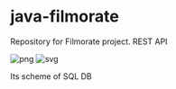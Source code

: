 # java-filmorate
Repository for Filmorate project.
REST API

![png](https://user-images.githubusercontent.com/75275490/203638298-3073b491-cd68-4af1-8aea-4211c065c764.png)
![svg](https://user-images.githubusercontent.com/75275490/203638308-db411aaa-7628-431e-a2d5-6af913204583.svg)

Its scheme of SQL DB